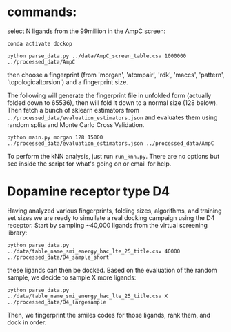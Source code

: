 

# commands:

select N ligands from the 99million in the AmpC screen:

```
conda activate dockop

python parse_data.py ../data/AmpC_screen_table.csv 1000000 ../processed_data/AmpC
```

then choose a fingerprint (from 'morgan', 'atompair', 'rdk', 'maccs', 'pattern', 'topologicaltorsion') and a fingerprint size.

The following will generate the fingerprint file in unfolded form (actually folded down to 65536),
then will fold it down to a normal size (128 below). Then fetch a bunch of sklearn estimators
from `../processed_data/evaluation_estimators.json` and evaluates them using random splits and
Monte Carlo Cross Validation.

```
python main.py morgan 128 15000 ../processed_data/evaluation_estimators.json ../processed_data/AmpC

```

To perform the kNN analysis, just run `run_knn.py`. There are no options but see inside the script for what's going on or email for help.


# Dopamine receptor type D4

Having analyzed various fingerprints, folding sizes, algorithms, and training set sizes we
are ready to simuilate a real docking campaign using the D4 receptor. Start by sampling ~40,000 ligands
from the virtual screening library:

```
python parse_data.py ../data/table_name_smi_energy_hac_lte_25_title.csv 40000 ../processed_data/D4_sample_short
```

these ligands can then be docked. Based on the evaluation of the random sample, we decide to sample X more ligands:
```
python parse_data.py ../data/table_name_smi_energy_hac_lte_25_title.csv X ../processed_data/D4_largesample
```

Then, we fingerprint the smiles codes for those ligands, rank them, and dock in order. 